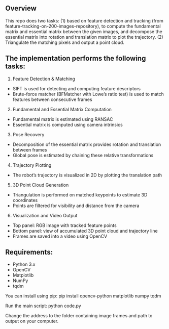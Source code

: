 ## Overview
This repo does two tasks: (1) based on feature detection and tracking (from feature-tracking-on-200-images-repository), to compute the fundamental matrix and essential matrix between the given images, and decompose the essential matrix into rotation and translation matrix to plot the trajectory. (2) Triangulate the matching pixels and output a point cloud.

## The implementation performs the following tasks:

1. Feature Detection & Matching  
- SIFT is used for detecting and computing feature descriptors
- Brute-force matcher (BFMatcher with Lowe’s ratio test) is used to match features between consecutive frames

2. Fundamental and Essential Matrix Computation
- Fundamental matrix is estimated using RANSAC
- Essential matrix is computed using camera intrinsics

3. Pose Recovery
- Decomposition of the essential matrix provides rotation and translation between frames
- Global pose is estimated by chaining these relative transformations

4. Trajectory Plotting
- The robot’s trajectory is visualized in 2D by plotting the translation path

5. 3D Point Cloud Generation
- Triangulation is performed on matched keypoints to estimate 3D coordinates
- Points are filtered for visibility and distance from the camera

6. Visualization and Video Output  
- Top panel: RGB image with tracked feature points
- Bottom panel: view of accumulated 3D point cloud and trajectory line
- Frames are saved into a video using OpenCV

## Requirements:
- Python 3.x
- OpenCV
- Matplotlib
- NumPy
- tqdm

You can install using pip:
pip install opencv-python matplotlib numpy tqdm

Run the main script: python code.py

Change the address to the folder containing image frames and path to output on your computer.

